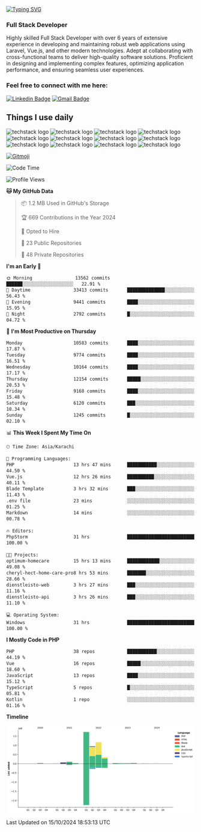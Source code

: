 [![Typing SVG](https://readme-typing-svg.demolab.com?font=Permanent+Marker&size=31&pause=1000&color=00A11F&center=true&random=false&width=435&lines=Hi+%F0%9F%91%8B%2C+I'm+Waheed+Sindhani)](https://git.io/typing-svg)
### Full Stack Developer
Highly skilled Full Stack Developer with over 6 years of extensive experience in developing and maintaining robust web applications using Laravel, Vue.js, and other modern technologies. Adept at collaborating with cross-functional teams to deliver high-quality software solutions. Proficient in designing and implementing complex features, optimizing application performance, and ensuring seamless user experiences. 

### Feel free to connect with me here:

[![Linkedin Badge](https://img.shields.io/badge/-waheedsindhani-blue?style=flat-square&logo=Linkedin&logoColor=white&link=https://www.linkedin.com/in/waheed-sindhani/)](https://www.linkedin.com/in/waheed-sindhani/)
[![Gmail Badge](https://img.shields.io/badge/-waheed.eliccs@gmail.com-c14438?style=flat-square&logo=Gmail&logoColor=white&link=mailto:waheed.eliccs@gmail.com)](mailto:waheed.eliccs@gmail.com)

## Things I use daily
![techstack logo](https://readme-components.vercel.app/api?component=logo&logo=react&text=false&animation=spin&fill=000000&svgfill=2d79c7)
![techstack logo](https://readme-components.vercel.app/api?component=logo&logo=vue.js&text=false&fill=000000&svgfill=4FC08D)
![techstack logo](https://readme-components.vercel.app/api?component=logo&logo=laravel&text=false&fill=000000&svgfill=FF2D20)
![techstack logo](https://readme-components.vercel.app/api?component=logo&logo=javascript&text=false&fill=000000&svgfill=F7DF1E)
![techstack logo](https://readme-components.vercel.app/api?component=logo&logo=mysql&text=false&fill=000000&svgfill=4479A1)
![techstack logo](https://readme-components.vercel.app/api?component=logo&logo=quasar&text=false&svgfill=050A14&fill=ffffaa&animation=spin)
![techstack logo](https://readme-components.vercel.app/api?component=logo&logo=typescript&text=false&fill=000000&svgfill=3178C6)
![techstack logo](https://readme-components.vercel.app/api?component=logo&logo=node.js&text=false&fill=000000&svgfill=5FA04E)
![techstack logo](https://readme-components.vercel.app/api?component=logo&logo=tailwindcss&text=false&fill=000000&svgfill=06B6D4)
![techstack logo](https://readme-components.vercel.app/api?component=logo&logo=docker&text=false&fill=000000&svgfill=2496ED)
![techstack logo](https://readme-components.vercel.app/api?component=logo&logo=linux&text=false&fill=000000&svgfill=FCC624)
![techstack logo](https://readme-components.vercel.app/api?component=logo&logo=amazonaws&text=false&fill=000000&svgfill=232F3E)



<!--
**Sindhani/sindhani** is a ✨ _special_ ✨ repository because its `README.md` (this file) appears on your GitHub profile.

Here are some ideas to get you started:

- 🔭 I’m currently working on ...
- 🌱 I’m currently learning ...
- 👯 I’m looking to collaborate on ...
- 🤔 I’m looking for help with ...
- 💬 Ask me about ...
- 📫 How to reach me: ...
- 😄 Pronouns: ...
- ⚡ Fun fact: ...
-->
<a href="https://gitmoji.dev">
  <img
    src="https://img.shields.io/badge/gitmoji-%20😜%20😍-FFDD67.svg?style=flat-square"
    alt="Gitmoji"
  />
</a>

<!--START_SECTION:waka-->
![Code Time](http://img.shields.io/badge/Code%20Time-616%20hrs%2014%20mins-blue)

![Profile Views](http://img.shields.io/badge/Profile%20Views-0-blue)

**🐱 My GitHub Data** 

> 📦 1.2 MB Used in GitHub's Storage 
 > 
> 🏆 669 Contributions in the Year 2024
 > 
> 💼 Opted to Hire
 > 
> 📜 23 Public Repositories 
 > 
> 🔑 48 Private Repositories 
 > 
**I'm an Early 🐤** 

```text
🌞 Morning                13562 commits       ██████░░░░░░░░░░░░░░░░░░░   22.91 % 
🌆 Daytime                33413 commits       ██████████████░░░░░░░░░░░   56.43 % 
🌃 Evening                9441 commits        ████░░░░░░░░░░░░░░░░░░░░░   15.95 % 
🌙 Night                  2792 commits        █░░░░░░░░░░░░░░░░░░░░░░░░   04.72 % 
```
📅 **I'm Most Productive on Thursday** 

```text
Monday                   10583 commits       ████░░░░░░░░░░░░░░░░░░░░░   17.87 % 
Tuesday                  9774 commits        ████░░░░░░░░░░░░░░░░░░░░░   16.51 % 
Wednesday                10164 commits       ████░░░░░░░░░░░░░░░░░░░░░   17.17 % 
Thursday                 12154 commits       █████░░░░░░░░░░░░░░░░░░░░   20.53 % 
Friday                   9168 commits        ████░░░░░░░░░░░░░░░░░░░░░   15.48 % 
Saturday                 6120 commits        ███░░░░░░░░░░░░░░░░░░░░░░   10.34 % 
Sunday                   1245 commits        █░░░░░░░░░░░░░░░░░░░░░░░░   02.10 % 
```


📊 **This Week I Spent My Time On** 

```text
🕑︎ Time Zone: Asia/Karachi

💬 Programming Languages: 
PHP                      13 hrs 47 mins      ███████████░░░░░░░░░░░░░░   44.50 % 
Vue.js                   12 hrs 26 mins      ██████████░░░░░░░░░░░░░░░   40.11 % 
Blade Template           3 hrs 32 mins       ███░░░░░░░░░░░░░░░░░░░░░░   11.43 % 
.env file                23 mins             ░░░░░░░░░░░░░░░░░░░░░░░░░   01.25 % 
Markdown                 14 mins             ░░░░░░░░░░░░░░░░░░░░░░░░░   00.78 % 

🔥 Editors: 
PhpStorm                 31 hrs              █████████████████████████   100.00 % 

🐱‍💻 Projects: 
optimum-homecare         15 hrs 13 mins      ████████████░░░░░░░░░░░░░   49.08 % 
cheryl-hect-home-care-pro8 hrs 53 mins       ███████░░░░░░░░░░░░░░░░░░   28.66 % 
dienstleisto-web         3 hrs 27 mins       ███░░░░░░░░░░░░░░░░░░░░░░   11.16 % 
dienstleisto-api         3 hrs 26 mins       ███░░░░░░░░░░░░░░░░░░░░░░   11.10 % 

💻 Operating System: 
Windows                  31 hrs              █████████████████████████   100.00 % 
```

**I Mostly Code in PHP** 

```text
PHP                      38 repos            ███████████░░░░░░░░░░░░░░   44.19 % 
Vue                      16 repos            █████░░░░░░░░░░░░░░░░░░░░   18.60 % 
JavaScript               13 repos            ████░░░░░░░░░░░░░░░░░░░░░   15.12 % 
TypeScript               5 repos             █░░░░░░░░░░░░░░░░░░░░░░░░   05.81 % 
Kotlin                   1 repo              ░░░░░░░░░░░░░░░░░░░░░░░░░   01.16 % 
```



**Timeline**

![Lines of Code chart](https://raw.githubusercontent.com/Sindhani/Sindhani/main/assets/bar_graph.png)


 Last Updated on 15/10/2024 18:53:13 UTC
<!--END_SECTION:waka-->
